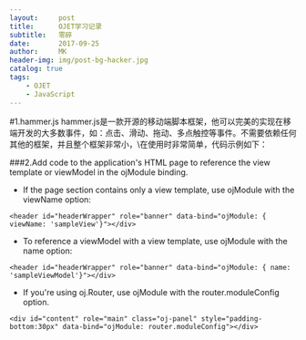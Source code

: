 ```yaml
---
layout:     post
title:      OJET学习记录
subtitle:   零碎
date:       2017-09-25
author:     MK
header-img: img/post-bg-hacker.jpg
catalog: true
tags:
    - OJET
    - JavaScript
---
```

#1.hammer.js
 hammer.js是一款开源的移动端脚本框架，他可以完美的实现在移端开发的大多数事件，如：点击、滑动、拖动、多点触控等事件。不需要依赖任何其他的框架，并且整个框架非常小，\在使用时非常简单，代码示例如下：
	<div id="test" class="test"></div>
	    <script type="text/javascript">
	        //创建一个新的hammer对象并且在初始化时指定要处理的dom元素
	        var hammertime = new Hammer(document.getElementById("test"));
	        //为该dom元素指定触屏移动事件
	        hammertime.on("pan", function (ev) {
	            //控制台输出
	            console.log(ev);
	        });
	</script>

###2.Add code to the application's HTML page to reference the view template or viewModel in the ojModule binding.

- If the page section contains only a view template, use ojModule with the viewName option:
```
<header id="headerWrapper" role="banner" data-bind="ojModule: { viewName: 'sampleView'}"></div>
```
- To reference a viewModel with a view template, use ojModule with the name option:

```
<header id="headerWrapper" role="banner" data-bind="ojModule: { name: 'sampleViewModel'}"></div>
```
- If you're using oj.Router, use ojModule with the router.moduleConfig option.
```
<div id="content" role="main" class="oj-panel" style="padding-bottom:30px" data-bind="ojModule: router.moduleConfig"></div>
```